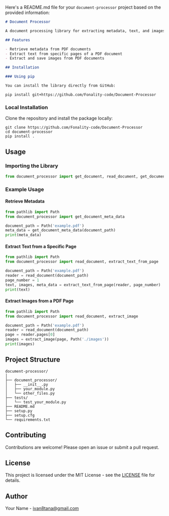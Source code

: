 Here's a README.md file for your `document-processor` project based on the provided information:

```markdown
# Document Processor

A document processing library for extracting metadata, text, and images from PDF documents.

## Features

- Retrieve metadata from PDF documents
- Extract text from specific pages of a PDF document
- Extract and save images from PDF documents

## Installation

### Using pip

You can install the library directly from GitHub:

```

```
pip install git+https://github.com/Fonality-code/Document-Processor
```

### Local Installation

Clone the repository and install the package locally:

```
git clone https://github.com/Fonality-code/Document-Processor
cd document-processor
pip install .
```

## Usage

### Importing the Library

```python
from document_processor import get_document, read_document, get_document_meta_data, extract_text_from_page, extract_image
```

### Example Usage

#### Retrieve Metadata

```python
from pathlib import Path
from document_processor import get_document_meta_data

document_path = Path('example.pdf')
meta_data = get_document_meta_data(document_path)
print(meta_data)
```

#### Extract Text from a Specific Page

```python
from pathlib import Path
from document_processor import read_document, extract_text_from_page

document_path = Path('example.pdf')
reader = read_document(document_path)
page_number = 1
text, images, meta_data = extract_text_from_page(reader, page_number)
print(text)
```

#### Extract Images from a PDF Page

```python
from pathlib import Path
from document_processor import read_document, extract_image

document_path = Path('example.pdf')
reader = read_document(document_path)
page = reader.pages[0]
images = extract_image(page, Path('./images'))
print(images)
```

## Project Structure

```
document-processor/
│
├── document_processor/
│   ├── __init__.py
│   ├── your_module.py
│   └── other_files.py
├── tests/
│   └── test_your_module.py
├── README.md
├── setup.py
├── setup.cfg
└── requirements.txt
```

## Contributing

Contributions are welcome! Please open an issue or submit a pull request.

## License

This project is licensed under the MIT License - see the [LICENSE](LICENSE) file for details.

## Author

Your Name - [ivan8tana@gmail.com](mailto:ivan8tana@gmail.com)
```

